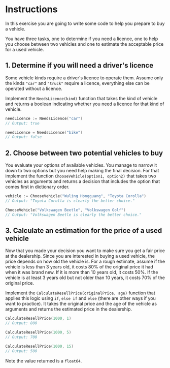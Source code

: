 # Instructions

In this exercise you are going to write some code to help you prepare to buy a vehicle.

You have three tasks, one to determine if you need a licence, one to help you choose between two vehicles and one to estimate the acceptable price for a used vehicle.

## 1. Determine if you will need a driver's licence

Some vehicle kinds require a driver's licence to operate them.
Assume only the kinds `"car"` and `"truck"` require a licence, everything else can be operated without a licence.

Implement the `NeedsLicence(kind)` function that takes the kind of vehicle and returns a boolean indicating whether you need a licence for that kind of vehicle.

```go
needLicence := NeedsLicence("car")
// Output: true

needLicence = NeedsLicence("bike")
// Output: false
```

## 2. Choose between two potential vehicles to buy

You evaluate your options of available vehicles.
You manage to narrow it down to two options but you need help making the final decision.
For that implement the function `ChooseVehicle(option1, option2)` that takes two vehicles as arguments and returns a decision that includes the option that comes first in dictionary order.

```go
vehicle := ChooseVehicle("Wuling Hongguang", "Toyota Corolla")
// Output: "Toyota Corolla is clearly the better choice."

ChooseVehicle("Volkswagen Beetle", "Volkswagen Golf")
// Output: "Volkswagen Beetle is clearly the better choice."
```

## 3. Calculate an estimation for the price of a used vehicle

Now that you made your decision you want to make sure you get a fair price at the dealership.
Since you are interested in buying a used vehicle, the price depends on how old the vehicle is.
For a rough estimate, assume if the vehicle is less than 3 years old, it costs 80% of the original price it had when it was brand new.
If it is more than 10 years old, it costs 50%.
If the vehicle is at least 3 years old but not older than 10 years, it costs 70% of the original price.

Implement the `CalculateResellPrice(originalPrice, age)` function that applies this logic using `if`, `else if` and `else` (there are other ways if you want to practice).
It takes the original price and the age of the vehicle as arguments and returns the estimated price in the dealership.

```go
CalculateResellPrice(1000, 1)
// Output: 800

CalculateResellPrice(1000, 5)
// Output: 700

CalculateResellPrice(1000, 15)
// Output: 500
```

Note the value returned is a `float64`.